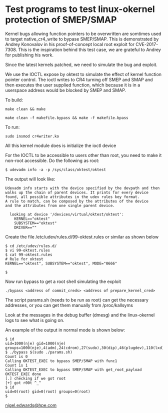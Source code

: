 # Test programs to test linux-okernel protection of SMEP/SMAP

Kernel bugs allowing function pointers to be overwritten are somtimes
used to target native_cr4_write to bypase SMEP/SMAP. This is
demonstrated by Andrey Konovalov in his proof-of-concept local root
exploit for CVE-2017-7308. This is the inspiration behind this test
case, we are grateful to Andrey for publishing his work.

Since the latest kernels patched, we need to simulate the bug and exploit.

We use the IOCTL expose by oktest to simulate the effect of kernel
function pointer control. The ioctl writes to CR4 turning off SMEP and
SMAP and then executes the user supplied function, which because it is
in a userspace address would be blocked by SMEP and SMAP.

To build:

`make clean && make`

`make clean -f makefile.bypass && make -f makefile.bpass`

To run:

`sudo insmod cr4writer.ko`

All this kernel module does is initialize the ioctl device

For the IOCTL to be accessible to users other than root, you need
to make it non-root accessible. Do the following as root:
```
$ udevadm info -a -p /sys/class/oktest/oktest
```
The output will look like:
```
Udevadm info starts with the device specified by the devpath and then
walks up the chain of parent devices. It prints for every device
found, all possible attributes in the udev rules key format.
A rule to match, can be composed by the attributes of the device
and the attributes from one single parent device.

  looking at device '/devices/virtual/oktest/oktest':
    KERNEL=="oktest"
    SUBSYSTEM=="oktest"
    DRIVER==""
```
Create the file /etc/udev/rules.d/99-oktest.rules or similar as shown below
```
$ cd /etc/udev/rules.d/
$ vi 99-oktest.rules
$ cat 99-oktest.rules 
# Rule for oktest
KERNEL=="oktest", SUBSYSTEM=="oktest", MODE="0666"

$ 
```

Now run bypass to get a root shell simulating the exploit

`./bypass <address of commit_creds> <address of prepare_kernel_cred>`

The script params.sh (needs to be run as root) can get the necessary
addresses, or you can get them manually from /proc/kallsyms


Look at the messages in the debug buffer (dmesg) and the linux-okernel
logs to see what is going on.

An example of the output in normal mode is shown below:
```
$ id
uid=1000(nje) gid=1000(nje) groups=1000(nje),4(adm),24(cdrom),27(sudo),30(dip),46(plugdev),110(lxd),115(lpadmin),116(sambashare),129(docker)
$ ./bypass $(sudo ./params.sh)
Count is 0
Calling OKTEST_EXEC to bypass SMEP/SMAP with func1
Count is 1
Calling OKTEST_EXEC to bypass SMEP/SMAP with get_root_payload
OKTEST_EXEC done
[.] checking if we got root
[+] got r00t ^_^
$ id
uid=0(root) gid=0(root) groups=0(root)
$ 
```
nigel.edwards@hpe.com
